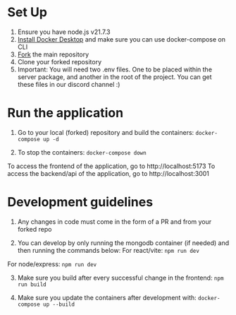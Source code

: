 # Set Up
1. Ensure you have node.js v21.7.3
2. [Install Docker Desktop](https://docs.docker.com/engine/install/) and make sure you can use docker-compose on CLI
3. [Fork](https://docs.github.com/en/pull-requests/collaborating-with-pull-requests/working-with-forks/fork-a-repo) the main repository
4. Clone your forked repository
5. Important: You will need two .env files. One to be placed within the server package, and another in the root of the project. You can get these files in our discord channel :)

# Run the application
1. Go to your local (forked) repository and build the containers:
```docker-compose up -d```

2. To stop the containers:
```docker-compose down```

To access the frontend of the application, go to http://localhost:5173
To access the backend/api of the application, go to http://localhost:3001

# Development guidelines
1. Any changes in code must come in the form of a PR and from your forked repo

2. You can develop by only running the mongodb container (if needed) and then running the commands below:
For react/vite:
```npm run dev```

For node/express:
```npm run dev```

3. Make sure you build after every successful change in the frontend:
```npm run build```

4. Make sure you update the containers after development with:
```docker-compose up --build```

